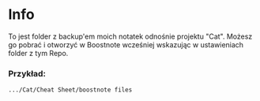 # Info

To jest folder z backup'em moich notatek odnośnie projektu "Cat". Możesz go pobrać i otworzyć w Boostnote wcześniej wskazując w ustawieniach folder z tym Repo.
### Przykład:

    .../Cat/Cheat Sheet/boostnote files
